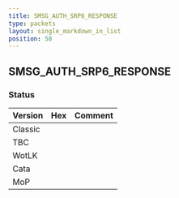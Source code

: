 ```yaml
---
title: SMSG_AUTH_SRP6_RESPONSE
type: packets
layout: single_markdown_in_list
position: 58
---
```


## SMSG_AUTH_SRP6_RESPONSE

### Status

Version | Hex | Comment
---------- | ---------- | ---------- 
Classic |  |  
TBC |  |  
WotLK |  |  
Cata |  |  
MoP |  |  